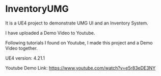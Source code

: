 # InventoryUMG
 
It is a UE4 project to demonstrate UMG UI and an Inventory System.

I have uploaded a Demo Video to Youtube.

Following tutorials I found on Youtube, I made this project and a Demo Video together.

UE4 version: 4.21.1

Youtube Demo Link: https://www.youtube.com/watch?v=e5r83eDE3NY
